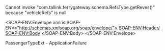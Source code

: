  Cannot invoke "com.tallink.ferrygateway.schema.RefsType.getReves()" because "vehicleRefs" is null

 <SOAP-ENV:Envelope xmlns:SOAP-ENV="http://schemas.xmlsoap.org/soap/envelope/">
    <SOAP-ENV:Header/>
    <SOAP-ENV:Body>
        <BookRequest xmlns="http://schemas.ferrygateway.org/1.3.1">
            <Context TimeStamp="2024-01-26T13:33:30.129" CountryCode="FIN" Currency="EUR" AgentAccountNumber="123" LanguagePrefCode="fi" TransactionId="a7db86be-08eb-4943-828d-e787ae6cce09"></Context>
            <Passengers>
                <Passenger Id="1" Age="31" DateOfBirth="1990-12-11" Category="Adult" Gender="Male" Forename="Tomas" Surname="Hen" IdentityIssueCountry="FIN" IdentityNumber=""></Passenger>
                <Passenger Id="2" Age="4" Category="Child" LoyaltyCardId="" Gender="Female" Forename="Ksenia" Surname="Hen" IdentityIssueCountry="FIN" IdentityNumber=""></Passenger>
            </Passengers>
            <ContactDetails Forename="Cesilia" Surname="Testaa" AddressLine1="hh" City="11111 Tampere" CountryCode="FIN" ZipPostCode="" MobileNumber="+35804433321" Email="cesilia.niemi@matkapojat.fi" PassengerID= "1"></ContactDetails>
            <Pets></Pets>
            <FerryComponent Id="FC0">
                <Sailings>
                    <Sailing  Id="S1" AllPassengers="true" AllVehicles="true">
                        <SailingInfo DepartPort="SESTO" DestinationPort="FIHEL" DepartDateTime="2024-09-01T16:45:00" ></SailingInfo>
                        <Services>
                            <OnBoardAccommodationServices>
                                <OnBoardAccommodationService Code="A" Quantity="1"/>
                            </OnBoardAccommodationServices>
                        </Services>
                    </Sailing>
                    <Sailing Id="S2" AllPassengers="true" AllVehicles="false">
                        <SailingInfo DepartPort="FIHEL" DestinationPort="SESTO" DepartDateTime="2024-08-07T17:00:00" ></SailingInfo>
                        <Services>
                            <OnBoardAccommodationServices>
                                <OnBoardAccommodationService Code="B" Quantity="1"></OnBoardAccommodationService>
                            </OnBoardAccommodationServices>
                        </Services>
                    </Sailing>
                </Sailings>
            </FerryComponent>
        </BookRequest>
    </SOAP-ENV:Body>
</SOAP-ENV:Envelope>



PassengerTypeExt - ApplicationFailure